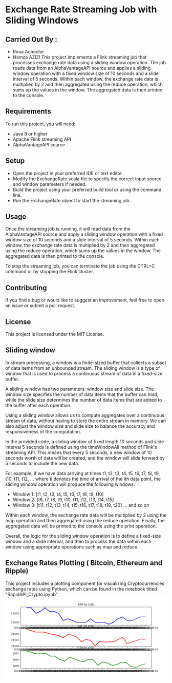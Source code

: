 

 
# Exchange Rate Streaming Job with Sliding Windows
## Carried Out By : 
* Roua Acheche
* Hamza AZIZI
This project implements a Flink streaming job that processes exchange rate data using a sliding window operation. The job reads data from an AlphaVantageAPI source and applies a sliding window operation with a fixed window size of 10 seconds and a slide interval of 5 seconds. Within each window, the exchange rate data is multiplied by 2 and then aggregated using the reduce operation, which sums up the values in the window. The aggregated data is then printed to the console.

## Requirements
To run this project, you will need:

- Java 8 or higher
- Apache Flink streaming API
- AlphaVantageAPI source
## Setup
- Open the project in your preferred IDE or text editor.
- Modify the ExchangeRate.scala file to specify the correct input source and window parameters if needed.
- Build the project using your preferred build tool or using the command line.
- Run the ExchangeRate object to start the streaming job.
## Usage
Once the streaming job is running, it will read data from the AlphaVantageAPI source and apply a sliding window operation with a fixed window size of 10 seconds and a slide interval of 5 seconds. Within each window, the exchange rate data is multiplied by 2 and then aggregated using the reduce operation, which sums up the values in the window. The aggregated data is then printed to the console.

To stop the streaming job, you can terminate the job using the CTRL+C command or by stopping the Flink cluster.

## Contributing
If you find a bug or would like to suggest an improvement, feel free to open an issue or submit a pull request.

## License
This project is licensed under the MIT License.
## Sliding window

In stream processing, a window is a finite-sized buffer that collects a subset of data items from an unbounded stream. The sliding window is a type of window that is used to process a continuous stream of data in a fixed-size buffer.

A sliding window has two parameters: window size and slide size. The window size specifies the number of data items that the buffer can hold, while the slide size determines the number of data items that are added to the buffer after each operation.

Using a sliding window allows us to compute aggregates over a continuous stream of data, without having to store the entire stream in memory. We can also adjust the window size and slide size to balance the accuracy and responsiveness of the computation.


In the provided code, a sliding window of fixed length 10 seconds and slide interval 5 seconds is defined using the timeWindowAll method of Flink's streaming API. This means that every 5 seconds, a new window of 10 seconds worth of data will be created, and the window will slide forward by 5 seconds to include the new data.

For example, if we have data arriving at times t1, t2, t3, t4, t5, t6, t7, t8, t9, t10, t11, t12, ... where ti denotes the time of arrival of the ith data point, the sliding window operation will produce the following windows:

* Window 1: [t1, t2, t3, t4, t5, t6, t7, t8, t9, t10]
* Window 2: [t6, t7, t8, t9, t10, t11, t12, t13, t14, t15]
* Window 3: [t11, t12, t13, t14, t15, t16, t17, t18, t19, t20]
... and so on

Within each window, the exchange rate data will be multiplied by 2 using the map operation and then aggregated using the reduce operation. Finally, the aggregated data will be printed to the console using the print operation.

Overall, the logic for the sliding window operation is to define a fixed-size window and a slide interval, and then to process the data within each window using appropriate operations such as map and reduce.
 ## Exchange Rates Plotting ( Bitcoin, Ethereum and Ripple)
 This project includes a plotting component for visualizing Cryptocurrencies exchange rates using Python, which can be found in the notebook titled "RapidAPI_Crypto.ipynb".
 ![Alt Text](plotting_Exchange_Rates.png)

